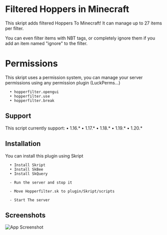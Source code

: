 
# Filtered Hoppers in Minecraft

This skript adds filtered Hoppers To Minecraft!
It can manage up to 27 items per filter.

You can even filter items with NBT tags, or completely ignore them if you add an item named "ignore" to the filter.

# Permissions

This skript uses a permission system, you can manage your server permissions using any permission plugin (LuckPerms...)

```
  • hopperfilter.opengui
  • hopperfilter.use
  • hopperfilter.break
```

## Support

This script currently support:
• 1.16.*
• 1.17.*
• 1.18.*
• 1.19.*
• 1.20.*


## Installation

You can install this plugin using Skript

```
  • Install Skript
  • Install SkBee
  • Install SkQuery
    
  - Run the server and stop it

  - Move Hopperfilter.sk to plugin/Skript/scripts

  - Start The server
```


## Screenshots

![App Screenshot](https://cdn.discordapp.com/attachments/1003018523670487070/1154173687528960121/image.png)
